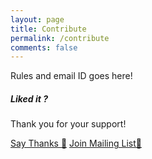```yaml
---
layout: page
title: Contribute
permalink: /contribute
comments: false
---
```


<div class="row justify-content-between">
<div class="col-md-8 pr-5">
 Rules and email ID goes here!

</div>

<div class="col-md-4">

<div class="sticky-top sticky-top-80">
<h5>Liked it ?</h5>

<p>Thank you for your support!</p>

<a target="_blank" href="https://saythanks.io/to/ieeesb.nitdgp%40gmail.com" class="btn btn-danger">Say Thanks 🎉</a> <a target="_blank" href="https://github.us19.list-manage.com/subscribe?u=b7dcc89b774fb7b6ce34f29f9&id=c8b757bbd2" class="btn btn-warning">Join Mailing List📮</a>

</div>
</div>
</div>
